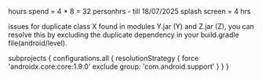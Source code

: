 hours spend = 4 * 8 = 32 personhrs - till 18/07/2025
splash screen = 4 hrs



issues 
for duplicate class X found in modules Y.jar (Y) and Z.jar (Z), you can resolve this by excluding the duplicate dependency in your build.gradle file(android/level).

subprojects {
    configurations.all {
        resolutionStrategy {
            force 'androidx.core:core:1.9.0'
            exclude group: 'com.android.support'
        }
    }
}